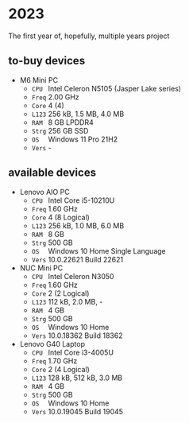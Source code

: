 # 2023
The first year of, hopefully, multiple years project


## to-buy devices
+ M6 Mini PC
  - `CPU ` Intel Celeron N5105 (Jasper Lake series)
  - `Freq` 2.00 GHz  
  - `Core` 4 (4)
  - `L123` 256 kB, 1.5 MB, 4.0 MB
  - `RAM ` 8 GB LPDDR4
  - `Strg` 256 GB SSD
  - `OS  ` Windows 11 Pro 21H2
  - `Vers` -


## available devices
+ Lenovo AIO PC
  - `CPU ` Intel Core i5-10210U
  - `Freq` 1.60 GHz  
  - `Core` 4 (8 Logical)
  - `L123` 256 kB, 1.0 MB, 6.0 MB
  - `RAM ` 8 GB
  - `Strg` 500 GB
  - `OS  ` Windows 10 Home Single Language
  - `Vers` 10.0.22621 Build 22621
+ NUC Mini PC
  - `CPU ` Intel Celeron N3050
  - `Freq`  1.60 GHz
  - `Core` 2 (2 Logical)
  - `L123` 112 kB, 2.0 MB, -
  - `RAM ` 4 GB
  - `Strg` 500 GB
  - `OS  ` Windows 10 Home
  - `Vers` 10.0.18362 Build 18362
+ Lenovo G40 Laptop
  - `CPU ` Intel Core i3-4005U
  - `Freq` 1.70 GHz  
  - `Core` 2 (4 Logical)
  - `L123` 128 kB, 512 kB, 3.0 MB
  - `RAM ` 4 GB
  - `Strg` 500 GB
  - `OS  ` Windows 10 Home
  - `Vers` 10.0.19045 Build 19045
